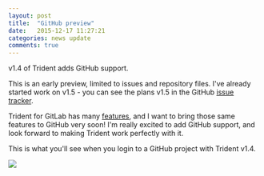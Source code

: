 ```yaml
---
layout: post
title:  "GitHub preview"
date:   2015-12-17 11:27:21
categories: news update
comments: true
---
```

v1.4 of Trident adds GitHub support.

This is an early preview, limited to issues and repository files. I've already started work on v1.5 - you can see the plans v1.5 in the GitHub [issue tracker](https://github.com/somerobots/Trident/issues).

Trident for GitLab has many [features](http://www.somerobots.com), and I want to bring those same features to GitHub very soon! 
I'm really excited to add GitHub support, and look forward to making Trident work perfectly with it.

This is what you'll see when you login to a GitHub project with Trident v1.4.

<img src="{{ site.baseurl }}/assets/version14_images/GitHubPreview.png" srcset="{{ site.baseurl }}/assets/version14_images/GitHubPreview@2x.png 2x">
